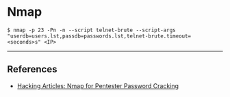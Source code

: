 # Nmap

```
$ nmap -p 23 -Pn -n --script telnet-brute --script-args "userdb=users.lst,passdb=passwords.lst,telnet-brute.timeout=<seconds>s" <IP>
```

---
## References

- [Hacking Articles: Nmap for Pentester Password Cracking](https://www.hackingarticles.in/nmap-for-pentester-password-cracking/)